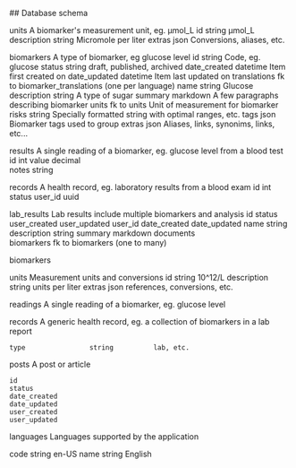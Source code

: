 ## Database schema

units A biomarker's measurement unit, eg. µmol_L id string µmol_L description string Micromole per liter extras json Conversions, aliases, etc.

biomarkers A type of biomarker, eg glucose level id string Code, eg. glucose status string draft, published, archived date_created datetime Item first
created on date_updated datetime Item last updated on translations fk to biomarker_translations (one per language) name string Glucose description
string A type of sugar summary markdown A few paragraphs describing biomarker units fk to units Unit of measurement for biomarker risks string
Specially formatted string with optimal ranges, etc. tags json Biomarker tags used to group extras json Aliases, links, synonims, links, etc...

results A single reading of a biomarker, eg. glucose level from a blood test id int value decimal  
 notes string

records A health record, eg. laboratory results from a blood exam id int status user_id uuid

lab_results Lab results include multiple biomarkers and analysis id status user_created user_updated user_id date_created date_updated name string
description string summary markdown documents  
 biomarkers fk to biomarkers (one to many)

biomarkers

units Measurement units and conversions id string 10^12/L description string units per liter extras json references, conversions, etc.

readings A single reading of a biomarker, eg. glucose level

records A generic health record, eg. a collection of biomarkers in a lab report

    type                string          lab, etc.

posts A post or article

    id
    status
    date_created
    date_updated
    user_created
    user_updated

languages Languages supported by the application

code string en-US name string English
